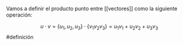 Vamos a definir el producto punto entre [[vectores]] como la siguiente operación: 

$$ u \cdot v = \lbrace u_1, u_2, u_3 \rbrace \cdot \lbrace v_1 v_2 v_3 \rbrace = u_1 v_1 + u_2 v_2 + u_3 v_3 $$ #definición